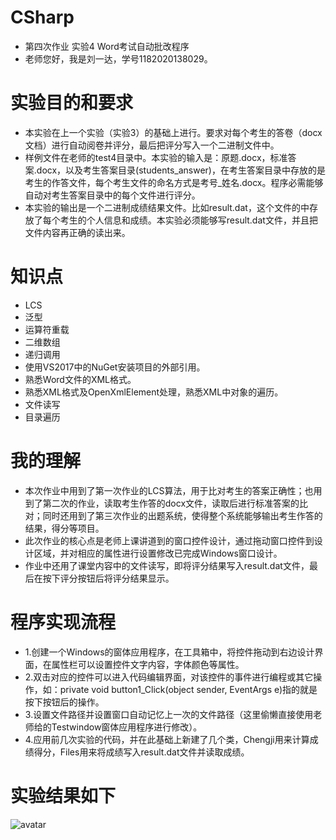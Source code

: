 # CSharp
- 第四次作业 实验4 Word考试自动批改程序
- 老师您好，我是刘一达，学号1182020138029。

# 实验目的和要求
- 本实验在上一个实验（实验3）的基础上进行。要求对每个考生的答卷（docx文档）进行自动阅卷并评分，最后把评分写入一个二进制文件中。
- 样例文件在老师的test4目录中。本实验的输入是：原题.docx，标准答案.docx，以及考生答案目录(students_answer)，在考生答案目录中存放的是考生的作答文件，每个考生文件的命名方式是考号_姓名.docx。程序必需能够自动对考生答案目录中的每个文件进行评分。
- 本实验的输出是一个二进制成绩结果文件。比如result.dat，这个文件的中存放了每个考生的个人信息和成绩。本实验必须能够写result.dat文件，并且把文件内容再正确的读出来。

# 知识点
- LCS
- 泛型
- 运算符重载
- 二维数组
- 递归调用
- 使用VS2017中的NuGet安装项目的外部引用。
- 熟悉Word文件的XML格式。
- 熟悉XML格式及OpenXmlElement处理，熟悉XML中对象的遍历。
- 文件读写
- 目录遍历

# 我的理解
- 本次作业中用到了第一次作业的LCS算法，用于比对考生的答案正确性；也用到了第二次的作业，读取考生作答的docx文件，读取后进行标准答案的比对；同时还用到了第三次作业的出题系统，使得整个系统能够输出考生作答的结果，得分等项目。
- 此次作业的核心点是老师上课讲道到的窗口控件设计，通过拖动窗口控件到设计区域，并对相应的属性进行设置修改已完成Windows窗口设计。
- 作业中还用了课堂内容中的文件读写，即将评分结果写入result.dat文件，最后在按下评分按钮后将评分结果显示。

# 程序实现流程
- 1.创建一个Windows的窗体应用程序，在工具箱中，将控件拖动到右边设计界面，在属性栏可以设置控件文字内容，字体颜色等属性。
- 2.双击对应的控件可以进入代码编辑界面，对该控件的事件进行编程或其它操作，如：private void button1_Click(object sender, EventArgs e)指的就是按下按钮后的操作。
- 3.设置文件路径并设置窗口自动记忆上一次的文件路径（这里偷懒直接使用老师给的Testwindow窗体应用程序进行修改）。
- 4.应用前几次实验的代码，并在此基础上新建了几个类，Chengji用来计算成绩得分，Files用来将成绩写入result.dat文件并读取成绩。

# 实验结果如下
![avatar](http://r.photo.store.qq.com/psb?/V135Z68L35FN3x/bpN8IEb76XYFiUYOkKuGFkYq365E.EC19VGppxwEkD0!/r/dD4BAAAAAAAA)